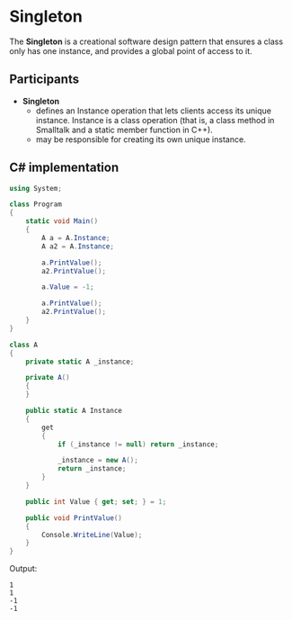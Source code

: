 # Singleton

The **Singleton** is a creational software design pattern that ensures a class only has one instance, and provides a global point of access to
it.

## Participants

* **Singleton**
  * defines an Instance operation that lets clients access its unique instance. Instance is a class operation (that is, a class method
in Smalltalk and a static member function in C++).
  * may be responsible for creating its own unique instance.

## C# implementation

```csharp
using System;

class Program
{
    static void Main()
    {
        A a = A.Instance;
        A a2 = A.Instance;

        a.PrintValue();
        a2.PrintValue();

        a.Value = -1;

        a.PrintValue();
        a2.PrintValue();
    }
}

class A
{
    private static A _instance;

    private A()
    {
    }

    public static A Instance
    {
        get
        {
            if (_instance != null) return _instance;

            _instance = new A();
            return _instance;
        }
    }

    public int Value { get; set; } = 1;

    public void PrintValue()
    {
        Console.WriteLine(Value);
    }
}
```

Output:

```output
1
1
-1
-1
```
